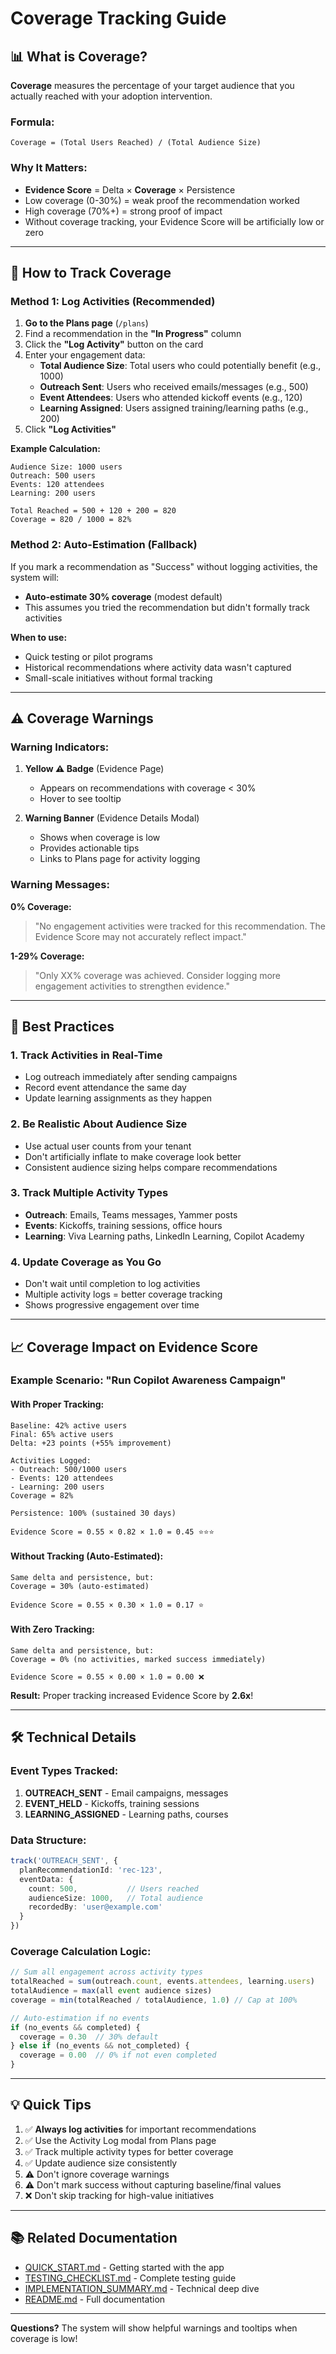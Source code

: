# Coverage Tracking Guide

## 📊 What is Coverage?

**Coverage** measures the percentage of your target audience that you actually reached with your adoption intervention.

### Formula:
```
Coverage = (Total Users Reached) / (Total Audience Size)
```

### Why It Matters:
- **Evidence Score** = Delta × **Coverage** × Persistence
- Low coverage (0-30%) = weak proof the recommendation worked
- High coverage (70%+) = strong proof of impact
- Without coverage tracking, your Evidence Score will be artificially low or zero

---

## 🎯 How to Track Coverage

### Method 1: Log Activities (Recommended)

1. **Go to the Plans page** (`/plans`)
2. Find a recommendation in the **"In Progress"** column
3. Click the **"Log Activity"** button on the card
4. Enter your engagement data:
   - **Total Audience Size**: Total users who could potentially benefit (e.g., 1000)
   - **Outreach Sent**: Users who received emails/messages (e.g., 500)
   - **Event Attendees**: Users who attended kickoff events (e.g., 120)
   - **Learning Assigned**: Users assigned training/learning paths (e.g., 200)
5. Click **"Log Activities"**

**Example Calculation:**
```
Audience Size: 1000 users
Outreach: 500 users
Events: 120 attendees
Learning: 200 users

Total Reached = 500 + 120 + 200 = 820
Coverage = 820 / 1000 = 82%
```

### Method 2: Auto-Estimation (Fallback)

If you mark a recommendation as "Success" without logging activities, the system will:
- **Auto-estimate 30% coverage** (modest default)
- This assumes you tried the recommendation but didn't formally track activities

**When to use:**
- Quick testing or pilot programs
- Historical recommendations where activity data wasn't captured
- Small-scale initiatives without formal tracking

---

## ⚠️ Coverage Warnings

### Warning Indicators:

1. **Yellow ⚠️ Badge** (Evidence Page)
   - Appears on recommendations with coverage < 30%
   - Hover to see tooltip

2. **Warning Banner** (Evidence Details Modal)
   - Shows when coverage is low
   - Provides actionable tips
   - Links to Plans page for activity logging

### Warning Messages:

**0% Coverage:**
> "No engagement activities were tracked for this recommendation. The Evidence Score may not accurately reflect impact."

**1-29% Coverage:**
> "Only XX% coverage was achieved. Consider logging more engagement activities to strengthen evidence."

---

## 🚀 Best Practices

### 1. **Track Activities in Real-Time**
- Log outreach immediately after sending campaigns
- Record event attendance the same day
- Update learning assignments as they happen

### 2. **Be Realistic About Audience Size**
- Use actual user counts from your tenant
- Don't artificially inflate to make coverage look better
- Consistent audience sizing helps compare recommendations

### 3. **Track Multiple Activity Types**
- **Outreach**: Emails, Teams messages, Yammer posts
- **Events**: Kickoffs, training sessions, office hours
- **Learning**: Viva Learning paths, LinkedIn Learning, Copilot Academy

### 4. **Update Coverage as You Go**
- Don't wait until completion to log activities
- Multiple activity logs = better coverage tracking
- Shows progressive engagement over time

---

## 📈 Coverage Impact on Evidence Score

### Example Scenario: "Run Copilot Awareness Campaign"

#### With Proper Tracking:
```
Baseline: 42% active users
Final: 65% active users
Delta: +23 points (+55% improvement)

Activities Logged:
- Outreach: 500/1000 users
- Events: 120 attendees
- Learning: 200 users
Coverage = 82%

Persistence: 100% (sustained 30 days)

Evidence Score = 0.55 × 0.82 × 1.0 = 0.45 ⭐⭐⭐
```

#### Without Tracking (Auto-Estimated):
```
Same delta and persistence, but:
Coverage = 30% (auto-estimated)

Evidence Score = 0.55 × 0.30 × 1.0 = 0.17 ⭐
```

#### With Zero Tracking:
```
Same delta and persistence, but:
Coverage = 0% (no activities, marked success immediately)

Evidence Score = 0.55 × 0.00 × 1.0 = 0.00 ❌
```

**Result:** Proper tracking increased Evidence Score by **2.6x**!

---

## 🛠️ Technical Details

### Event Types Tracked:
1. **OUTREACH_SENT** - Email campaigns, messages
2. **EVENT_HELD** - Kickoffs, training sessions
3. **LEARNING_ASSIGNED** - Learning paths, courses

### Data Structure:
```typescript
track('OUTREACH_SENT', {
  planRecommendationId: 'rec-123',
  eventData: {
    count: 500,           // Users reached
    audienceSize: 1000,   // Total audience
    recordedBy: 'user@example.com'
  }
})
```

### Coverage Calculation Logic:
```typescript
// Sum all engagement across activity types
totalReached = sum(outreach.count, events.attendees, learning.users)
totalAudience = max(all event audience sizes)
coverage = min(totalReached / totalAudience, 1.0) // Cap at 100%

// Auto-estimation if no events
if (no_events && completed) {
  coverage = 0.30  // 30% default
} else if (no_events && not_completed) {
  coverage = 0.00  // 0% if not even completed
}
```

---

## 💡 Quick Tips

1. ✅ **Always log activities** for important recommendations
2. ✅ Use the Activity Log modal from Plans page
3. ✅ Track multiple activity types for better coverage
4. ✅ Update audience size consistently
5. ⚠️ Don't ignore coverage warnings
6. ⚠️ Don't mark success without capturing baseline/final values
7. ❌ Don't skip tracking for high-value initiatives

---

## 📚 Related Documentation

- [QUICK_START.md](./QUICK_START.md) - Getting started with the app
- [TESTING_CHECKLIST.md](./TESTING_CHECKLIST.md) - Complete testing guide
- [IMPLEMENTATION_SUMMARY.md](./IMPLEMENTATION_SUMMARY.md) - Technical deep dive
- [README.md](./README.md) - Full documentation

---

**Questions?** The system will show helpful warnings and tooltips when coverage is low!
